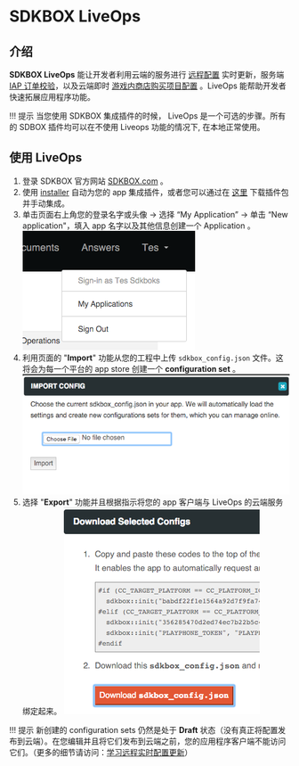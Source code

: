 <h1>SDKBOX LiveOps</h1>

## 介绍
__SDKBOX LiveOps__ 能让开发者利用云端的服务进行 [远程配置](./remote-config.md) 实时更新，服务端 [IAP 订单校验](./receipt-verification.md)，以及云端即时 [游戏内商店购买项目配置](catalog-management) 。LiveOps 能帮助开发者快速拓展应用程序功能。

!!! 提示
    当您使用 SDKBOX 集成插件的时候， LiveOps 是一个可选的步骤。所有的 SDBOX 插件均可以在不使用 Liveops 功能的情况下, 在本地正常使用。

## 使用 LiveOps
1. 登录 SDKBOX 官方网站 [SDKBOX.com](http://sdkbox.com) 。
2. 使用 [installer](/installer) 自动为您的 app 集成插件，或者您可以通过在 [这里](http://sdkbox.com/integrations) 下载插件包并手动集成。
3. 单击页面右上角您的登录名字或头像 -> 选择 “My Application” -> 单击 “New application"，填入 app 名字以及其他信息创建一个 Application 。
![](../imgs/login.png)
4. 利用页面的 "__Import__" 功能从您的工程中上传 `sdkbox_config.json` 文件。这将会为每一个平台的 app store 创建一个 __configuration set__ 。
![](../imgs/import.png)
5. 选择 "__Export__" 功能并且根据指示将您的 app 客户端与 LiveOps 的云端服务绑定起来。
![](../imgs/export.png)

!!! 提示
    新创建的 configuration sets 仍然是处于 __Draft__ 状态（没有真正将配置发布到云端）。在您编辑并且将它们发布到云端之前，您的应用程序客户端不能访问它们。（更多的细节请访问：[学习远程实时配置更新](./remote-config.md)）

